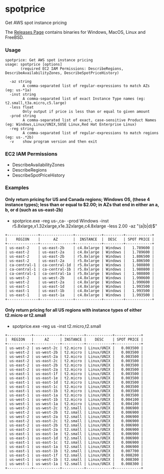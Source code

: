 # spotprice
Get AWS spot instance pricing

The [Releases Page](https://github.com/jftuga/spotprice/releases) contains binaries for Windows, MacOS, Linux and FreeBSD.

### Usage

```
spotprice: Get AWS spot instance pricing
usage: spotprice [options]
       (required EC2 IAM Permissions: DescribeRegions, DescribeAvailabilityZones, DescribeSpotPriceHistory)

  -az string
    	A comma-separated list of regular-expressions to match AZs (eg: us-*1a)
  -inst string
    	A comma-separated list of exact Instance Type names (eg: t2.small,t3a.micro,c5.large)
  -less float
    	Only output if price is less than or equal to given amount
  -prod string
    	A comma-separated list of exact, case-sensitive Product Names (eg: Windows,Linux/UNIX,SUSE Linux,Red Hat Enterprise Linux)
  -reg string
    	A comma-separated list of regular-expressions to match regions (eg: us-.*2b)
  -v	show program version and then exit

```

### EC2 IAM Permissions
* DescribeAvailabilityZones
* DescribeRegions
* DescribeSpotPriceHistory

### Examples

#### Only return pricing for US and Canada regions; Windows OS, (these 4 instance types); less than or equal to $2.00; in AZs that end in either an a, b, or d (such as us-east-2b)

* spotprice.exe -reg us-,ca- -prod Windows -inst r5.8xlarge,x1.32xlarge,x1e.32xlarge,c4.8xlarge -less 2.00 -az "(a|b|d)$"

```
+--------------+---------------+------------+---------+------------+
|    REGION    |      AZ       |  INSTANCE  |  DESC   | SPOT PRICE |
+--------------+---------------+------------+---------+------------+
| us-east-2    | us-east-2b    | c4.8xlarge | Windows |   1.789600 |
| us-east-2    | us-east-2a    | c4.8xlarge | Windows |   1.789600 |
| us-east-2    | us-east-2b    | r5.8xlarge | Windows |   1.806500 |
| us-east-2    | us-east-2a    | r5.8xlarge | Windows |   1.806500 |
| ca-central-1 | ca-central-1d | r5.8xlarge | Windows |   1.980800 |
| ca-central-1 | ca-central-1b | r5.8xlarge | Windows |   1.980800 |
| ca-central-1 | ca-central-1a | r5.8xlarge | Windows |   1.980800 |
| us-west-2    | us-west-2b    | c4.8xlarge | Windows |   1.990600 |
| us-west-2    | us-west-2a    | c4.8xlarge | Windows |   1.990600 |
| us-east-1    | us-east-1d    | c4.8xlarge | Windows |   1.993500 |
| us-east-1    | us-east-1b    | c4.8xlarge | Windows |   1.993500 |
| us-east-1    | us-east-1a    | c4.8xlarge | Windows |   1.993500 |
+--------------+---------------+------------+---------+------------+
```

#### Only return pricing for all US regions with instance types of either t2.micro or t2.small

* spotprice.exe -reg us -inst t2.micro,t2.small

```
+-----------+------------+----------+------------+------------+
|  REGION   |     AZ     | INSTANCE |    DESC    | SPOT PRICE |
+-----------+------------+----------+------------+------------+
| us-west-2 | us-west-2c | t2.micro | Linux/UNIX |   0.003500 |
| us-west-2 | us-west-2b | t2.micro | Linux/UNIX |   0.003500 |
| us-west-2 | us-west-2a | t2.micro | Linux/UNIX |   0.003500 |
| us-east-2 | us-east-2c | t2.micro | Linux/UNIX |   0.003500 |
| us-east-2 | us-east-2b | t2.micro | Linux/UNIX |   0.003500 |
| us-east-2 | us-east-2a | t2.micro | Linux/UNIX |   0.003500 |
| us-east-1 | us-east-1f | t2.micro | Linux/UNIX |   0.003500 |
| us-east-1 | us-east-1e | t2.micro | Linux/UNIX |   0.003500 |
| us-east-1 | us-east-1d | t2.micro | Linux/UNIX |   0.003500 |
| us-east-1 | us-east-1c | t2.micro | Linux/UNIX |   0.003500 |
| us-east-1 | us-east-1b | t2.micro | Linux/UNIX |   0.003500 |
| us-east-1 | us-east-1a | t2.micro | Linux/UNIX |   0.003500 |
| us-west-1 | us-west-1b | t2.micro | Linux/UNIX |   0.004100 |
| us-west-1 | us-west-1a | t2.micro | Linux/UNIX |   0.004100 |
| us-west-2 | us-west-2c | t2.small | Linux/UNIX |   0.006900 |
| us-west-2 | us-west-2b | t2.small | Linux/UNIX |   0.006900 |
| us-west-2 | us-west-2a | t2.small | Linux/UNIX |   0.006900 |
| us-east-2 | us-east-2c | t2.small | Linux/UNIX |   0.006900 |
| us-east-2 | us-east-2b | t2.small | Linux/UNIX |   0.006900 |
| us-east-2 | us-east-2a | t2.small | Linux/UNIX |   0.006900 |
| us-east-1 | us-east-1e | t2.small | Linux/UNIX |   0.006900 |
| us-east-1 | us-east-1d | t2.small | Linux/UNIX |   0.006900 |
| us-east-1 | us-east-1c | t2.small | Linux/UNIX |   0.006900 |
| us-east-1 | us-east-1a | t2.small | Linux/UNIX |   0.006900 |
| us-east-1 | us-east-1b | t2.small | Linux/UNIX |   0.007700 |
| us-east-1 | us-east-1f | t2.small | Linux/UNIX |   0.008200 |
| us-west-1 | us-west-1b | t2.small | Linux/UNIX |   0.008300 |
| us-west-1 | us-west-1a | t2.small | Linux/UNIX |   0.008300 |
+-----------+------------+----------+------------+------------+
```
